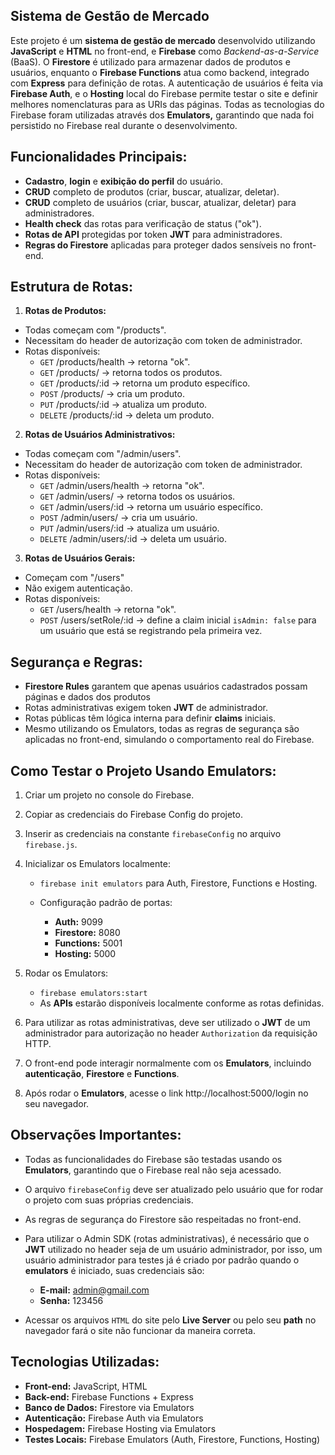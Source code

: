 ## Sistema de Gestão de Mercado

Este projeto é um **sistema de gestão de mercado** desenvolvido utilizando **JavaScript** e **HTML** no front-end, e **Firebase** como _Backend-as-a-Service_ (BaaS). O **Firestore** é utilizado para armazenar dados de produtos e usuários, enquanto o **Firebase Functions** atua como backend, integrado com **Express** para definição de rotas. A autenticação de usuários é feita via **Firebase Auth**, e o **Hosting** local do Firebase permite testar o site e definir melhores nomenclaturas para as URIs das páginas. Todas as tecnologias do Firebase foram utilizadas através dos **Emulators,** garantindo que nada foi persistido no Firebase real durante o desenvolvimento.

## Funcionalidades Principais:

- **Cadastro**, **login** e **exibição do perfil** do usuário.
- **CRUD** completo de produtos (criar, buscar, atualizar, deletar).
- **CRUD** completo de usuários (criar, buscar, atualizar, deletar) para administradores.
- **Health check** das rotas para verificação de status ("ok").
- **Rotas de API** protegidas por token **JWT** para administradores.
- **Regras do Firestore** aplicadas para proteger dados sensíveis no front-end.

## Estrutura de Rotas:

1.  **Rotas de Produtos:**

- Todas começam com "/products".
- Necessitam do header de autorização com token de administrador.
- Rotas disponíveis:
  - `GET` /products/health -> retorna "ok".
  - `GET` /products/ -> retorna todos os produtos.
  - `GET` /products/:id -> retorna um produto específico.
  - `POST` /products/ -> cria um produto.
  - `PUT` /products/:id -> atualiza um produto.
  - `DELETE` /products/:id -> deleta um produto.

2.  **Rotas de Usuários Administrativos:**

- Todas começam com "/admin/users".
- Necessitam do header de autorização com token de administrador.
- Rotas disponíveis:
  - `GET` /admin/users/health -> retorna "ok".
  - `GET` /admin/users/ -> retorna todos os usuários.
  - `GET` /admin/users/:id -> retorna um usuário específico.
  - `POST` /admin/users/ -> cria um usuário.
  - `PUT` /admin/users/:id -> atualiza um usuário.
  - `DELETE` /admin/users/:id -> deleta um usuário.

3.  **Rotas de Usuários Gerais:**

- Começam com "/users"
- Não exigem autenticação.
- Rotas disponíveis:
  - `GET` /users/health -> retorna "ok".
  - `POST` /users/setRole/:id -> define a claim inicial `isAdmin: false` para um usuário que está se registrando pela primeira vez.

## Segurança e Regras:

- **Firestore Rules** garantem que apenas usuários cadastrados possam páginas e dados dos produtos
- Rotas administrativas exigem token **JWT** de administrador.
- Rotas públicas têm lógica interna para definir **claims** iniciais.
- Mesmo utilizando os Emulators, todas as regras de segurança são aplicadas no front-end, simulando o comportamento real do Firebase.

## Como Testar o Projeto Usando Emulators:

1.  Criar um projeto no console do Firebase.
2.  Copiar as credenciais do Firebase Config do projeto.
3.  Inserir as credenciais na constante `firebaseConfig` no arquivo `firebase.js`.
4.  Inicializar os Emulators localmente:

    - `firebase init emulators` para Auth, Firestore, Functions e Hosting.
    - Configuração padrão de portas:

      - **Auth:** 9099
      - **Firestore:** 8080
      - **Functions:** 5001
      - **Hosting:** 5000

5.  Rodar os Emulators:

    - `firebase emulators:start`
    - As **APIs** estarão disponíveis localmente conforme as rotas definidas.

6.  Para utilizar as rotas administrativas, deve ser utilizado o **JWT** de um administrador para autorização no header `Authorization` da requisição HTTP.
7.  O front-end pode interagir normalmente com os **Emulators**, incluindo **autenticação**, **Firestore** e **Functions**.
8.  Após rodar o **Emulators**, acesse o link http://localhost:5000/login no seu navegador.

## Observações Importantes:

- Todas as funcionalidades do Firebase são testadas usando os **Emulators**, garantindo que o Firebase real não seja acessado.

- O arquivo `firebaseConfig` deve ser atualizado pelo usuário que for rodar o projeto com suas próprias credenciais.

- As regras de segurança do Firestore são respeitadas no front-end.

- Para utilizar o Admin SDK (rotas administrativas), é necessário que o
  **JWT** utilizado no header seja de um usuário administrador, por isso, um usuário administrador para testes já é criado por padrão quando o **emulators** é iniciado, suas credenciais são:
  - **E-mail:** admin@gmail.com
  - **Senha:** 123456

- Acessar os arquivos `HTML` do site pelo **Live Server** ou pelo seu **path** no navegador fará o site não funcionar da maneira correta.

## Tecnologias Utilizadas:

- **Front-end:** JavaScript, HTML
- **Back-end:** Firebase Functions + Express
- **Banco de Dados:** Firestore via Emulators
- **Autenticação:** Firebase Auth via Emulators
- **Hospedagem:** Firebase Hosting via Emulators
- **Testes Locais:** Firebase Emulators (Auth, Firestore, Functions, Hosting)
